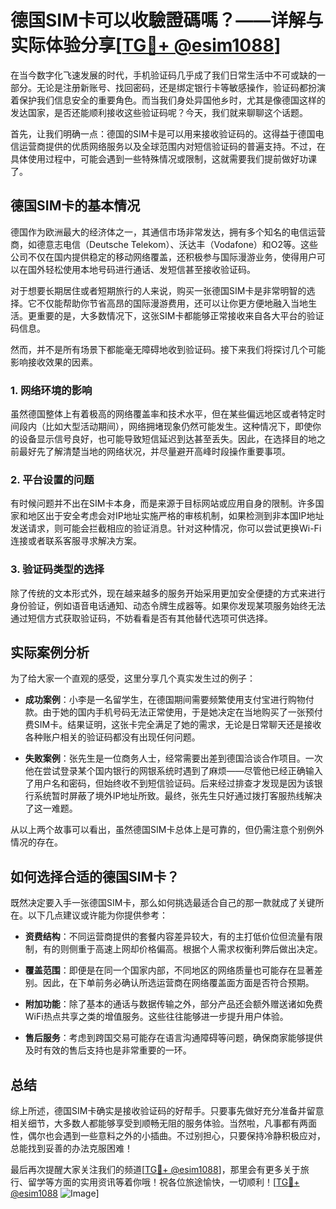 # 德国SIM卡可以收驗證碼嗎？——详解与实际体验分享[[TG💪+ @esim1088](https://t.me/s/esim1088)]

在当今数字化飞速发展的时代，手机验证码几乎成了我们日常生活中不可或缺的一部分。无论是注册新账号、找回密码，还是绑定银行卡等敏感操作，验证码都扮演着保护我们信息安全的重要角色。而当我们身处异国他乡时，尤其是像德国这样的发达国家，是否还能顺利接收这些验证码呢？今天，我们就来聊聊这个话题。

首先，让我们明确一点：德国的SIM卡是可以用来接收验证码的。这得益于德国电信运营商提供的优质网络服务以及全球范围内对短信验证码的普遍支持。不过，在具体使用过程中，可能会遇到一些特殊情况或限制，这就需要我们提前做好功课了。

## 德国SIM卡的基本情况

德国作为欧洲最大的经济体之一，其通信市场非常发达，拥有多个知名的电信运营商，如德意志电信（Deutsche Telekom）、沃达丰（Vodafone）和O2等。这些公司不仅在国内提供稳定的移动网络覆盖，还积极参与国际漫游业务，使得用户可以在国外轻松使用本地号码进行通话、发短信甚至接收验证码。

对于想要长期居住或者短期旅行的人来说，购买一张德国SIM卡是非常明智的选择。它不仅能帮助你节省高昂的国际漫游费用，还可以让你更方便地融入当地生活。更重要的是，大多数情况下，这张SIM卡都能够正常接收来自各大平台的验证码信息。

然而，并不是所有场景下都能毫无障碍地收到验证码。接下来我们将探讨几个可能影响接收效果的因素。

### 1. 网络环境的影响

虽然德国整体上有着极高的网络覆盖率和技术水平，但在某些偏远地区或者特定时间段内（比如大型活动期间），网络拥堵现象仍然可能发生。这种情况下，即使你的设备显示信号良好，也可能导致短信延迟到达甚至丢失。因此，在选择目的地之前最好先了解清楚当地的网络状况，并尽量避开高峰时段操作重要事项。

### 2. 平台设置的问题

有时候问题并不出在SIM卡本身，而是来源于目标网站或应用自身的限制。许多国家和地区出于安全考虑会对IP地址实施严格的审核机制，如果检测到非本国IP地址发送请求，则可能会拦截相应的验证消息。针对这种情况，你可以尝试更换Wi-Fi连接或者联系客服寻求解决方案。

### 3. 验证码类型的选择

除了传统的文本形式外，现在越来越多的服务开始采用更加安全便捷的方式来进行身份验证，例如语音电话通知、动态令牌生成器等。如果你发现某项服务始终无法通过短信方式获取验证码，不妨看看是否有其他替代选项可供选择。

## 实际案例分析

为了给大家一个直观的感受，这里分享几个真实发生过的例子：

- **成功案例**：小李是一名留学生，在德国期间需要频繁使用支付宝进行购物付款。由于她的国内手机号码无法正常使用，于是她决定在当地购买了一张预付费SIM卡。结果证明，这张卡完全满足了她的需求，无论是日常聊天还是接收各种账户相关的验证码都没有出现任何问题。

- **失败案例**：张先生是一位商务人士，经常需要出差到德国洽谈合作项目。一次他在尝试登录某个国内银行的网银系统时遇到了麻烦——尽管他已经正确输入了用户名和密码，但始终收不到短信验证码。后来经过排查才发现是因为该银行系统暂时屏蔽了境外IP地址所致。最终，张先生只好通过拨打客服热线解决了这一难题。

从以上两个故事可以看出，虽然德国SIM卡总体上是可靠的，但仍需注意个别例外情况的存在。

## 如何选择合适的德国SIM卡？

既然决定要入手一张德国SIM卡，那么如何挑选最适合自己的那一款就成了关键所在。以下几点建议或许能为你提供参考：

- **资费结构**：不同运营商提供的套餐内容差异较大，有的主打低价位但流量有限制，有的则侧重于高速上网却价格偏高。根据个人需求权衡利弊后做出决定。
  
- **覆盖范围**：即便是在同一个国家内部，不同地区的网络质量也可能存在显著差别。因此，在下单前务必确认所选运营商在网络覆盖面方面是否符合预期。

- **附加功能**：除了基本的通话与数据传输之外，部分产品还会额外赠送诸如免费WiFi热点共享之类的增值服务。这些往往能够进一步提升用户体验。

- **售后服务**：考虑到跨国交易可能存在语言沟通障碍等问题，确保商家能够提供及时有效的售后支持也是非常重要的一环。

## 总结

综上所述，德国SIM卡确实是接收验证码的好帮手。只要事先做好充分准备并留意相关细节，大多数人都能够享受到顺畅无阻的服务体验。当然啦，凡事都有两面性，偶尔也会遇到一些意料之外的小插曲。不过别担心，只要保持冷静积极应对，总能找到妥善的办法克服困难！

最后再次提醒大家关注我们的频道[[TG💪+ @esim1088](https://t.me/s/esim1088)]，那里会有更多关于旅行、留学等方面的实用资讯等着你哦！祝各位旅途愉快，一切顺利！[[TG💪+ @esim1088](https://t.me/s/esim1088) ![Image](https://i.postimg.cc/4NQfJmqS/Snipaste-2025-05-13-00-14-12.png)]